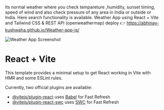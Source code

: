 Its normal weather where you check tempareture ,humidity, sunset timing, speed of wind and also check pressure of any area in India or outside or India. Here search functionality is available.
Weather App using React + Vite and Tailwind CSS & REST API (openweathermap)
deploy 👉 https://abhinay-kushwaha.github.io/Weather-app-js/

![Weather App Screenshot](https://github.com/abhinay-kushwaha/Weather-App-ViteReact/blob/main/Document%20-%20Google%20Chrome%2022-May-24%206_39_47%20PM.png)




# React + Vite

This template provides a minimal setup to get React working in Vite with HMR and some ESLint rules.

Currently, two official plugins are available:

- [@vitejs/plugin-react](https://github.com/vitejs/vite-plugin-react/blob/main/packages/plugin-react/README.md) uses [Babel](https://babeljs.io/) for Fast Refresh
- [@vitejs/plugin-react-swc](https://github.com/vitejs/vite-plugin-react-swc) uses [SWC](https://swc.rs/) for Fast Refresh
